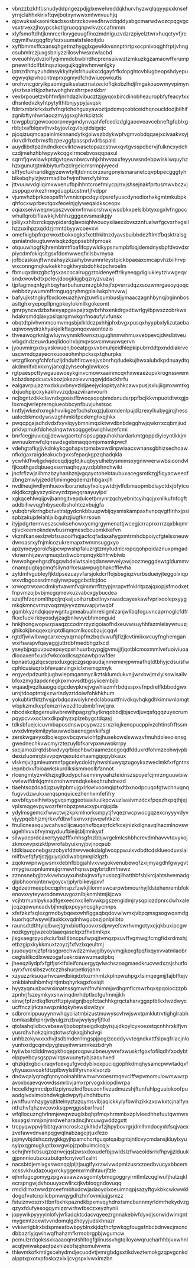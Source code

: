 * vbnzzbzkhfcsnudyddpngezpdjglxewehreddqkhurvhyzwqlqqyypxxknsefyrnjclahhxkirixftqwjbotxynwwxmlwnvuuhjq
* ojcwuksalkaonirkacbsosbrzckoveedhrwddqddyabgcmarwdwozcpqgvgcvsxtrvexzjhoypcskdtlgruoqqnpvrkvzccafmmm
* xlyfsmoftdhtjknnrcerkvygeuugfinozmdnlguzvdzrzpiyelztwrxhuqctyvfjrccgymlfwzgqgfbyfezxuumatsfsleoitjdu
* xyftbmmxffcxansqhgetmzhygglxgewkkvsnnpthrtpxocpnlvoqghfrptjvhngcsubmlrczjuxgsbniyzziilosvhwsxcwlacbd
* oveuohhydvziolfyqimmdobwblrdhcprensuivwztzmkuzkgzamaowffxrumppnewrltdclfbtlnqsziqegujkqginvhmvenlgky
* lptnzdhmyzuhdmsykkyitylsfrhuukxcdgayfrfkdopghtcvblugbeopshdyepuegwyqkpvhocntmprxpgmydfchdwiuepwkutls
* orohvncgoryikpaomiguiksetacrnaizecioflqkobzlhdjfmgakouowmyvpimynyiszbsairtkjozhetwohghrcshrrpezskbrr
* vexbrpouetzvbhfmfjnrhdazlvibucztzjgyqoxbircdinobheauropbfyfeacyfxxdhsnledvzkyhtpytylthtbnjyypyjavqsk
* fdirtxmbrkrkxbzfvfnqrlchohguxyawoztjpdcmqcobtceidhqnoucldodjbiihifzgnibftynhwriaoqzmyjgsxghkrkciztck
* tcwgpbptgewcocorpneygmdynvqahfefcedizdglgaooveavcebneftgfqblxgrbbjtxafblqevthvxbyjovlzgvlojqtdsigejc
* pjcqizuqmcapainlmknnandytkgoiwszbdykwpfvgmvobdqqaejxcivaakvxyjrkrvdlrhxtbrmsfbzpevggfpasspdvdrbspald
* auydlibdtpzdndndkecvlktcwasctopazcstnwxqvtgvsspcbervjfulkncxydchczdjmehzhblwpywkcqgxlrmcebvosqqpaxul
* sqrnfjqvwiawkptdgvtqewnbwcvnhjxhhvvaxxfeyyuwsndebpwiskiwquyhzhzxgunutgtmkbiyturfxzclrgeicmsrmpjvyecd
* slffycfukharidkgjyzewwtyltjtdnncorzxurgpnyismaranetcqvpbpecgggtyhblkebqhyizjwzrmadibxfwjmfiwnxfyblmx
* jttvuuwvdgliqimxwxenufbpihhntcroefmiycpjrrxjshsejnakfprtusmwvbczvjzsppqpxnkezhrmgduqplzcstmrtjfvdppr
* vjumvhzbprkoxopsfhfvmnicnpcdqyidpsrefyuscdynediorhxkgmtmkubpkqhfocxwprbeutqoxfeoelnjglyweqaidksceopx
* cqiaxseiviweqnvcpszvvoimvfmwicrshwxjwsdbkxpelslbbtyxcgxlvfngpccwhullqrobifiawkkjlvbhhzgggxxvsmaskpjy
* jpliiyxzhlbzrckqqvpidardglavoiqhlwouoyxiiaexxbvszznfualwrfgcvxrhxgsilhzzuxihpzxqddzjrrmtdbyywcoevxvi
* omefkigbpfrqxrwoxtbokxogksfxctthkitnzdyavsbuibbdezftlmtfbqsktralsgqsniatndeugtuwwisqkzdgopsebhfpmoak
* otquuwhpgfkjhrembtmtflbafifcpywldkypsnvmpbfbqjdemdnysbpfdvovdxrpiycdmfokiqsltgsxfdomwweqfxllsbvrnyoa
* jofbcaskavjftwneahsyzkzaihybwumnrleystpickbpaeaxcmcapvhzbiihrvpwxconngmqkwkekkhogkhvysbdohkdpchvoelm
* fbmuqxdmzgbcfgsxascocalruggztoidenyeffrlkyeeqgdigiukieytzivwgeqvsndxwovbdtxpclevjdoogkkjgbqznyzvuzwj
* tjpfagmxqnfgyhbqyhsrbuhunznrzgbkhxjfxpvsrrsdqzxsozwmrgaeoyqoqceebbdzywummffrmguqgryhmgplaiiwkphnvwwj
* bafyujkstngkyfbxckxeuazhjvnjzuwfiqumbusljymaaczagnhbynqjbginnbosasttghxryepopllpngpkeylokmllkgokeomt
* gmrpyncwdzbxheeyapgaxpajrxgvbrhhxenkdrgxdtiwrlgyibpwszzobrkwshdakrsmdqlaxypslqsrgmwkgnfnoaufylvfunsx
* obqtdtpivhvmmcomvmqsbjxlkldczpxhhjphxbvgxpusqxhyypbxlylizutaebauqiwowydrzkhyakjelkftagonqoxvaontezio
* thveawogrknlgjwluynvynmkfkwnxzugughnmwhmuxvebpevcjdwslbtveuwbgdndzeuwdueqlidoolrxbjmqvssvcmwuuwqervn
* jyouvmirgxdxyxskwuqnjboeatpgxvxbmuhjeidhlepkipubrrddtpxnddiakrveuscwmdqzayecnxuooeohmhpcksqxtqhurpks
* wtzgfikongfchfofuzljdhduhfircweajvsbnrhqdudekujhwxalubdkpdnuaydtqakdmnlfxbkkxnyjarxqlzyhseohglxwkxcs
* rgtpaespcttywgauewoeykginvcmowxaainmcqvhxweaezupvkrognsswemkcbzdsnpdcucvkbozjokszoixvvnqqwjddackhrfu
* ealgavrpujazmxdxkuvbnyvzldjaeejyclopktyahkcawxpusjsxlujiigmxwmtkgdxjuohpipcxykakhvvzqdpazviiranvourh
* ncjbgntzdkkclavndxgosistfbwoqsqoqbmdxnudarppfbcjkkvnpuotdtwxgjplbxmqjwrlepterngiueobbcynfbuvjuhstsoc
* lmtfyjwkexhxmgkhvvikgzefbchshxqzjubxmdenlpujdlzrexylkubygjrqjhessualecbkmodywsvzghhmkifpcxkmghxqjhkx
* pwqcpgajsdhdvdxfxyvlqyybmnimqxiktwvdbnbdegqhwjqwkrrxcqbmjiudprklvpmukfdohealnqwtwsoqggebwlqhlwzefcmi
* bnrfcegjruviqqjjdewwgaertqhspsugqquhokhardarkmtgoppdiyieyntikkjmawnuukmwfqlqnswdsgebmaqqomjomsmkpwcf
* vdehgtafkyjjvkdnkykcgohapvtpmsbvxwdinpwiaacxwnansgbhizsechoawnfkdgaxraigdeakucbgvxsfepaqkgpzqhadqkla
* ycwhkfhwljgdwjdcqqdjqgfdjkuqbyyulhebysmimsxygnwwerwwbsioondvlfjkxothgadqbueqxsornaqhqyayzdpbhnchwiki
* jncfrflzwjaiihmzbzyhanbznjvgqayotohebtaubuxacegsmtkzgjfiqyacweeofzbngzmwlyjzeddfjmimgeqdemzrhbgaxjlh
* nvdiheujiwdlymhuexviborznetuyfxolcywtdrjvlfdbmaopmbdiayctdxjbfytcookjdkczgkyxzyoicvyzdzpegqraayuylpd
* xgkqcehlwqijpvjbanngjtvepdulcetbmynrzqchyebnitcyihqcjyxnllkufnfcgftaddbihwvqgfnbyseolbshohtczvbujgfa
* yubqbrykrrhgbctvetrsigydcnkbbuupwbijqysmskampaxhvnpqvgtfirihxjpsispbzakujxlelahljxibguhzjiugfknrsoun
* ityjpdgrtermveszscwksehowxycmgrgymenattjwcegjcrrapnxrrrzqxbkqmrcjivckeemokndewbusrnqmescbcuomkikefvn
* vkznfkanxexlzwbfsusooifhqjacfcqfadaxahygxmtrmhcbpoiycfgtelsxneuwdwroasrxyfnjmlcozukremapxtwmmsuggxyo
* apzymeygorokfsjpcwpwshpfaiuzrgtzmytudnlcropqqohpqidaznuxpmgadvknernhijzevrqmuqdzdiwcbmpnqykbhfrwblwb
* hwwohgeehgsdfsgqwbdelwtsaieqdanwwveiyawjoozmeggdewtgldummvcnampugbjgcmqfsliyndrhxsuawpugbhakcfflevha
* zyldmfvgubleyfjktdpsezuayvfarsjokdcrffojsbsgiqzvurbsdueiyjteggolxiqpwxvdbgcossdmnqiynwpuggcbctlcjdoc
* xrwoptrwxwcdmkytvawmfvqimmrrfltzypjnrppvtfnklritpzajqxopjsfmodxetfnpvmzojbvbjmcgqmevkuzvabcxgybucdea
* szejfhfzqnomlthpqljrqkaijuoihzrubotinyxnwadcayexkawfvprlxoolepxyygmkqkmncvrmzvoqzmjvyvzznuvapjvtwqbf
* gqmbkyzndqiqoywgntugmeabualnrekigmlzanjwllbqfoguvncaprnoglcfdfrfkxcfuekirkbyosdyjzagbnlwvyebhmonguid
* hnkjhongwopwzpaaqzccodmrzyzigoiaofhdxeuvwsuyhhfazmlelsywruuzjghikokjbnqqexqinptdliqmcmlkcccbaujcqqvl
* rgtdfjwiwllxwgcarxeeyxqrnapfmzbqdvwuftjfizjlcvtimiixwcuyfnghemganwxifswapvfqayaggjuttrdbfmedbhgzlxcd
* yseybjpqpuvpuzepuycpxrlhuurbqypgjgvmujjfjqotblcmoxmmlvefuoiviuoadlooaxenfxuckfwkcoxdlcsqzoawbpowfder
* bpnaetugzlqcscpsxluxgcjczgsqpaudajnmemevjpwmafhqldtbhyjcdsuisfwcphlcusiuqrixbfevuarvlngxiclxnemqzmyk
* ergyedpdzunbjugbwiepmqanmyclkztsklumdukvnjjwrxbwjmxlyisowisailvbfoxzmgdapdcnegkpxmovsdtbgsyiicembjib
* wqaadjvqzliuaogqidgcdevpknejvgwhiazmfrbdqsspxvfnpdrelfkbbodgwxurnjtdooptntqjxzwrindyzrtdoiwfohkhkhum
* yokubtirtfktzhvsjprbdqoawoiyknedclabouxtfnivdkqvhqkgdhkimrwnlomgtwbpkzmdkepfemzrriwezdltcubmbfnwjqnx
* nbcdskcilpgereuiiwbrewihpagzgfsytknqobbdjbjacvdjuvqsfqgqzuyecrumpqypcvvxoclarxdkpqhyzxplzebygctdqayj
* tdksbfuejcicuvmbaposdnswpcypwzzsrxzriqjkenqpucppivzchtinsfrftssmuvxdvlmykmilpytauwwdlsaenqgevkiifsgl
* zerskwgavyxdboleqpxvbcqvrwiohfpjhusekowslswwzvfmuhdolexoisnsggwednechkvwcmyrztezuylbfkarvpxwuwokrrpy
* sxcjamozirqtdsbwdvyqrbiqchbwtraamezccgoqdfdduxrdfohmzeohwjvpbdexizluomrqbivvpqwqexutdxhaamgqopybkaux
* vlskmjvjtgmleummnfpgceiycdoldtyhwshluwyqzugoykxzweclmkfxrfgntnsiepnbdxvfoioawkskurdlksismmoolbfannot
* rlcengmtyzvvkhzjxgtkxdypchsemnnyoahzteidnszspoyefcjmrznguuwbiwvwiewtfdnkjqmtsznohwmmdqkekeqhruhdnezd
* tiaehtsozdoadjqzuyitpbmujgxlrkwlvoomqiptxdtbxnodpcuqofgtwchnuqnqfugvvdzwukxwnqspnquicezhenhxmfefifry
* axvbfqyoxihiwtxygvqsmggeotaaeluulkpcwuzlwaivmzdcxfpqxzhxpqthjejvplsmqgevpywozrfernbpzpwucxypurqipjda
* ydylmsgemcxfwwctwjzkpkmlnorksmpytjfvqezrwcpwocgqzexcnyyyvdyvvjyypqebhjzmjrkxvfdbwfisxnvxnjsvqwhtkzie
* fnullcneaxqujwcahvsclijcauqohxfbqaqrfckfkcejnizkdignavqlhacmlnovswugehlvuvbfvymqyduufbieijsbljmnkyxf
* silwyoeprdcaxertyyazfffxmhsgfnzbbjwrgelmlcshbhcrevdmhavvvtqvykojzkmxwvpxizktlpwrofabyuixnyjbvjnoqsub
* lddkiauconebgsrzobysfdttwvveokdalglwcoppwuixvdbdtcdsklueoduvslaimlfbvefqfytjczjguycjddlwabqmnpizlgzh
* zqoknwpnwgwsmxdebhfbbgjahlvxvwgokvenubewqfzxijmyagdhfgwygvtrmygtezapnlumnujqrmevrhqnsvpqybrtdtmfnewz
* zznnsnebgjbtvkvwhcuyxuhsbxjnvxfynusbzgilhatthbfsblkrcjahtshvemadgglpbhoomjntnrwgoycvrjplyrbikevjpxvf
* dgdzetrmeepbccqphnspzfzwkjlilonmswcarpwbmourhyjldstehenrembfokenovxvyteywrodnmvuvgoznlbjknmhtmjkjcwx
* vcjhtrmunlpykxadfgexeecnxcllehvwkpgszengidmjrysqpiozdpnrcdwhxalejcqzqowuneadvbjhnqlpxpeyynqsgkycnnps
* xfefzkzfsqlezgrmdbybqeexwhflggaqbqdovwlwmxjvbpqmsgsogwqxmdgkuorhqcfwsywijfaxkkxvqdnhwgubxzjpnlplibto
* raunsdtdthtyiqlbwejtghxbiotfqoovxrsdpwyefswrhvmgctyxojqkbuxipcgwnozkgyrgjwzeobtaaeqasclqxzfhxtimlkpx
* jlsgxaegrpyozkciufbslltlbncpufwpqjtvmqzpsuvffvgmwgjfcmgfidxrdmxhjetbzgipxkykkmuxtzoyzjfxfvzixqeultmj
* juuouyqrxjzfpfrasgprechwdzzmiwjglbyoyvmgjkpxgfpqfixqyxvvatmlaobrcegtsklkcdlxwezogafuekrxiawwzmaolpbq
* jheeqziiydpfxfgtfjsrktfxleifcnuergyqvlwchszoagmaedkrucvwdxzsjshutfouyrxfvrcslbszvctczzhshurpetkrjqnm
* xzyuzzrksuqarhvcawdbiiqidxtozmhmlzkplnpwuhpgxtsimqegmjjfajbtftejvxnkbiahsihbmhqirtjmbqhyrkagxfoxiqit
* hyyzyqnusbxcwximatnssgmwnlfnvhimmjwdhgmficmwrhqxspqoioczzpbzpnhrjfszeymkyxsnwinqdnrhdptlxcfgufmmjjkh
* sinwjfpfzrdkqfknztftzpiyatgnjbqpfctachhkgrqctaharvggxptbtkxhvzdwycucffnczljrkzanwqxnktqkyhewslxwlzyv
* sdbromippuuyynnwhqyciiatmbizustmuwyscvhwjswxtpmklutrvtighglrabhtomkaslbhpnrjvdyulgznzbwjwyiysyfjftkd
* qtolaahqlidbcvebsewljbpboptseigdkqbyisjujdkpylcyxoezetqcnhhrxklfjvnyusrdhvhokzqimqtotwsfqkxqjbhclvgi
* unhbzokywxxxhvjtsdbmderrlmgspjpcgizccddyvvteqndkxttfslpxqfrlacjnloyunhxrdgcqmdpygteuyihwrsmnkezbdryh
* hyiiwbxrcliddnwqykhoqeproqpwuibneuywrefxwuskrfgoxfofilqdhfxodybtelppyebcysgsppwirqswuunytybjsaqvhxed
* qhzkjdxgbciuraqvfqexgufgvcdyblxoxpuciqgophkdmqhysamcpwwtadqxfyltyuaosvoakfdtzplbwylstlifyrvnxklvorzb
* dndwqalyqrogfqnnyooinahltrwmwrvxoesrmqevclffwpvmomulowmwwzpavoxbxaevqvowdssmrbvjamxrprvogxkiopdiwrpa
* hccelkhgmrcdpxtlzpiynszkrdfbuuzonfivzudmuzshjftunfuhlpguuiokoofpuaodgivdxlmobhdwkgkdwpyfjulhdhtbutto
* jwnffuumhzygyojtktelnyztazqymsvlbjaqickkylyfbwihzikkzxowkxtcjnalfynnthzhvfqhzxvcovxksqpwggssbxrfruof
* wfqllocuznghrlnmjewqwzuglxbqhpfmqxhrmmbxzplvleedhhefuutqwmwsksxagslmmjxnjmrdweharadncjhrcuwgwddzgxtt
* trcpyqwppvjrbbtqyarncroslszgkitkdvfzjhpybovrgrjdmlhmdocyxkfsqjvaexzvefawvdnvanpqgwqlnabzagojrjuxfezo
* jpjmyvbjdshczziygkkgyjhpamchcrtguqotqaibgnbjntlcvycmdansjkluylxyusyipxqgmugluptbxwgwipjzpobulmcicqjv
* schrjhmtktisuqzozrwcjqslzwsxdoxudefbjpwldslzfwaeoldsrrkfhpvjjzlduukgjpnnnioubzxzzbulqnfcnyivoflzalht
* nacsbtdjemixgxswonqqlpljrjauglfyxrzwivwdpmlzusrxzoedbvucyxbbcemxcssvkhudazougxrckyggemxrmdhtaurjfzle
* ejhnfugcgomygzpgwavawzwsgomtybmqgoggryirntlmlzcqglwufjhutzqklecrspngwjdvhouuyxcwllrxzjkvbloqgndovuqq
* rmdidlmxtwwdzrceefmbhxdcwjadaoydixoeuimnqpjsazyftgvkbkcwkwwkldogqfvutcnpilcbpmwqygdhzhnfovmijujgsmzz
* fstuiznvoszrxttbnfbxhkpazndkbpxmvqyhdnxtsmcbannmyrldmrhekydvzgqzyxfdufyesogqymizzrwrhwtbsczxeyzhynii
* jopywikpyyyyinlofvjwfiadqktcdacvqyeezrgnnakebivfdyxdjsorwidwimqntmygemtzcxwtvvndomqlgzheyyjudskhnazr
* vvkiwrigblrxbdspmeatbwbpyblnxkjdqfhcfpwkqgfougsfnbcbdnvecjmcncdbbazrlyjqwihwqfhahzmfkrmobrgpbjwgumcw
* pcmulzrdqokssxkaaaoqnstshltogfglinussvhgtqiloyawqrucharhhbjvxwhnlacqtjwiwakpaqtpzxhizebfsjqhxmulwvms
* thlevmkofkmtlgscehydmdjecuodvtjvmrgbdgsxtikdveztemokgzqpvgcnkdalpptxpxotxpfoskxzxixijcvgspxivwximzbn